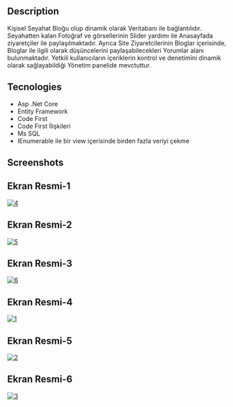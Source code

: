## Description

Kişisel Seyahat Bloğu olup dinamik olarak Veritabanı ile bağlantılıdır. Seyahatten kalan Fotoğraf ve görsellerinin  Slider yardımı ile Anasayfada ziyaretçiler ile paylaşılmaktadır.
Ayrıca Site Ziyaretcilerinin Bloglar içerisinde, Bloglar ile ilgili olarak düşüncelerini paylaşabilecekleri Yorumlar alanı bulunmaktadır.
Yetkili kullanıcıların içeriklerin kontrol ve denetimini dinamik olarak sağlayabildiği Yönetim panelide mevctuttur.


## Tecnologies

* Asp .Net Core
* Entity Framework
* Code First
* Code First İlişkileri
* Ms SQL
* IEnumerable ile bir view içerisinde birden fazla veriyi çekme


## Screenshots

## Ekran Resmi-1
<a href="https://ibb.co/r7BhcRp"><img src="https://i.ibb.co/6nKS17t/4.jpg" alt="4" border="0"></a>

## Ekran Resmi-2
<a href="https://ibb.co/fXsW7Br"><img src="https://i.ibb.co/6ykS5VD/5.jpg" alt="5" border="0"></a>

## Ekran Resmi-3
<a href="https://ibb.co/X5LgrXr"><img src="https://i.ibb.co/Smy84N4/6.jpg" alt="6" border="0"></a>

## Ekran Resmi-4
<a href="https://ibb.co/6w2GfGV"><img src="https://i.ibb.co/F39cjcN/1.jpg" alt="1" border="0"></a>

## Ekran Resmi-5
<a href="https://ibb.co/p2x2CML"><img src="https://i.ibb.co/cJ1JzZr/2.jpg" alt="2" border="0"></a>

## Ekran Resmi-6
<a href="https://ibb.co/5LTVZMs"><img src="https://i.ibb.co/7KvFhYr/3.jpg" alt="3" border="0"></a>

